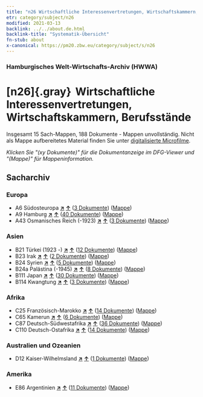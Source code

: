 ```yaml
---
title: "n26 Wirtschaftliche Interessenvertretungen, Wirtschaftskammern, Berufsstände"
etr: category/subject/n26
modified: 2021-03-13
backlink: ../../about.de.html
backlink-title: "Systematik-Übersicht"
fn-stub: about
x-canonical: https://pm20.zbw.eu/category/subject/s/n26
---
```


### Hamburgisches Welt-Wirtschafts-Archiv (HWWA)
# [n26]{.gray}&#8201; Wirtschaftliche Interessenvertretungen, Wirtschaftskammern, Berufsstände&#160; 




Insgesamt 15 Sach-Mappen, 188 Dokumente - Mappen unvollständig.
Nicht als Mappe aufbereitetes Material finden Sie unter [digitalisierte Microfilme](/film/h1_sh.de.html).

_Klicken Sie "(xy Dokumente)" für die Dokumentanzeige im DFG-Viewer und "(Mappe)" für Mappeninformation._

## Sacharchiv




### Europa

- A6 Südosteuropa [**&nearr;**](../../../geo/i/140900/about.de.html "Südosteuropa (alle Mappen)") [**&uarr;**](../../../geo/about.de.html#A6 "Ländersystematik") (<a href="https://pm20.zbw.eu/dfgview/sh/140900,145491" title="über: Südosteuropa : Wirtschaftliche Interessenvertretungen, Wirtschaftskammern, Berufsstände" target="_blank">3 Dokumente</a>) ([Mappe](../../../../folder/sh/1409xx/140900/1454xx/145491/about.de.html))
- A9 Hamburg [**&nearr;**](../../../geo/i/140905/about.de.html "Hamburg (alle Mappen)") [**&uarr;**](../../../geo/about.de.html#A9 "Ländersystematik") (<a href="https://pm20.zbw.eu/dfgview/sh/140905,145491" title="über: Hamburg : Wirtschaftliche Interessenvertretungen, Wirtschaftskammern, Berufsstände" target="_blank">40 Dokumente</a>) ([Mappe](../../../../folder/sh/1409xx/140905/1454xx/145491/about.de.html))
- A43 Osmanisches Reich (-1923) [**&nearr;**](../../../geo/i/141034/about.de.html "Osmanisches Reich (-1923) (alle Mappen)") [**&uarr;**](../../../geo/about.de.html#A43 "Ländersystematik") (<a href="https://pm20.zbw.eu/dfgview/sh/141034,145491" title="über: Osmanisches Reich (-1923) : Wirtschaftliche Interessenvertretungen, Wirtschaftskammern, Berufsstände" target="_blank">3 Dokumente</a>) ([Mappe](../../../../folder/sh/1410xx/141034/1454xx/145491/about.de.html))

### Asien

- B21 Türkei (1923 -) [**&nearr;**](../../../geo/i/141111/about.de.html "Türkei (1923 -) (alle Mappen)") [**&uarr;**](../../../geo/about.de.html#B21 "Ländersystematik") (<a href="https://pm20.zbw.eu/dfgview/sh/141111,145491" title="über: Türkei (1923 -) : Wirtschaftliche Interessenvertretungen, Wirtschaftskammern, Berufsstände" target="_blank">12 Dokumente</a>) ([Mappe](../../../../folder/sh/1411xx/141111/1454xx/145491/about.de.html))
- B23 Irak [**&nearr;**](../../../geo/i/141113/about.de.html "Irak (alle Mappen)") [**&uarr;**](../../../geo/about.de.html#B23 "Ländersystematik") (<a href="https://pm20.zbw.eu/dfgview/sh/141113,145491" title="über: Irak : Wirtschaftliche Interessenvertretungen, Wirtschaftskammern, Berufsstände" target="_blank">2 Dokumente</a>) ([Mappe](../../../../folder/sh/1411xx/141113/1454xx/145491/about.de.html))
- B24 Syrien [**&nearr;**](../../../geo/i/141114/about.de.html "Syrien (alle Mappen)") [**&uarr;**](../../../geo/about.de.html#B24 "Ländersystematik") (<a href="https://pm20.zbw.eu/dfgview/sh/141114,145491" title="über: Syrien : Wirtschaftliche Interessenvertretungen, Wirtschaftskammern, Berufsstände" target="_blank">5 Dokumente</a>) ([Mappe](../../../../folder/sh/1411xx/141114/1454xx/145491/about.de.html))
- B24a Palästina (-1945) [**&nearr;**](../../../geo/i/141115/about.de.html "Palästina (-1945) (alle Mappen)") [**&uarr;**](../../../geo/about.de.html#B24a "Ländersystematik") (<a href="https://pm20.zbw.eu/dfgview/sh/141115,145491" title="über: Palästina (-1945) : Wirtschaftliche Interessenvertretungen, Wirtschaftskammern, Berufsstände" target="_blank">8 Dokumente</a>) ([Mappe](../../../../folder/sh/1411xx/141115/1454xx/145491/about.de.html))
- B111 Japan [**&nearr;**](../../../geo/i/141272/about.de.html "Japan (alle Mappen)") [**&uarr;**](../../../geo/about.de.html#B111 "Ländersystematik") (<a href="https://pm20.zbw.eu/dfgview/sh/141272,145491" title="über: Japan : Wirtschaftliche Interessenvertretungen, Wirtschaftskammern, Berufsstände" target="_blank">30 Dokumente</a>) ([Mappe](../../../../folder/sh/1412xx/141272/1454xx/145491/about.de.html))
- B114 Kwangtung [**&nearr;**](../../../geo/i/141275/about.de.html "Kwangtung (alle Mappen)") [**&uarr;**](../../../geo/about.de.html#B114 "Ländersystematik") (<a href="https://pm20.zbw.eu/dfgview/sh/141275,145491" title="über: Kwangtung : Wirtschaftliche Interessenvertretungen, Wirtschaftskammern, Berufsstände" target="_blank">3 Dokumente</a>) ([Mappe](../../../../folder/sh/1412xx/141275/1454xx/145491/about.de.html))

### Afrika

- C25 Französisch-Marokko [**&nearr;**](../../../geo/i/141358/about.de.html "Französisch-Marokko (alle Mappen)") [**&uarr;**](../../../geo/about.de.html#C25 "Ländersystematik") (<a href="https://pm20.zbw.eu/dfgview/sh/141358,145491" title="über: Französisch-Marokko : Wirtschaftliche Interessenvertretungen, Wirtschaftskammern, Berufsstände" target="_blank">14 Dokumente</a>) ([Mappe](../../../../folder/sh/1413xx/141358/1454xx/145491/about.de.html))
- C65 Kamerun [**&nearr;**](../../../geo/i/141410/about.de.html "Kamerun (alle Mappen)") [**&uarr;**](../../../geo/about.de.html#C65 "Ländersystematik") (<a href="https://pm20.zbw.eu/dfgview/sh/141410,145491" title="über: Kamerun : Wirtschaftliche Interessenvertretungen, Wirtschaftskammern, Berufsstände" target="_blank">6 Dokumente</a>) ([Mappe](../../../../folder/sh/1414xx/141410/1454xx/145491/about.de.html))
- C87 Deutsch-Südwestafrika [**&nearr;**](../../../geo/i/141450/about.de.html "Deutsch-Südwestafrika (alle Mappen)") [**&uarr;**](../../../geo/about.de.html#C87 "Ländersystematik") (<a href="https://pm20.zbw.eu/dfgview/sh/141450,145491" title="über: Deutsch-Südwestafrika : Wirtschaftliche Interessenvertretungen, Wirtschaftskammern, Berufsstände" target="_blank">36 Dokumente</a>) ([Mappe](../../../../folder/sh/1414xx/141450/1454xx/145491/about.de.html))
- C110 Deutsch-Ostafrika [**&nearr;**](../../../geo/i/141471/about.de.html "Deutsch-Ostafrika (alle Mappen)") [**&uarr;**](../../../geo/about.de.html#C110 "Ländersystematik") (<a href="https://pm20.zbw.eu/dfgview/sh/141471,145491" title="über: Deutsch-Ostafrika : Wirtschaftliche Interessenvertretungen, Wirtschaftskammern, Berufsstände" target="_blank">14 Dokumente</a>) ([Mappe](../../../../folder/sh/1414xx/141471/1454xx/145491/about.de.html))

### Australien und Ozeanien

- D12 Kaiser-Wilhelmsland [**&nearr;**](../../../geo/i/141612/about.de.html "Kaiser-Wilhelmsland (alle Mappen)") [**&uarr;**](../../../geo/about.de.html#D12 "Ländersystematik") (<a href="https://pm20.zbw.eu/dfgview/sh/141612,145491" title="über: Kaiser-Wilhelmsland : Wirtschaftliche Interessenvertretungen, Wirtschaftskammern, Berufsstände" target="_blank">1 Dokumente</a>) ([Mappe](../../../../folder/sh/1416xx/141612/1454xx/145491/about.de.html))

### Amerika

- E86 Argentinien [**&nearr;**](../../../geo/i/141692/about.de.html "Argentinien (alle Mappen)") [**&uarr;**](../../../geo/about.de.html#E86 "Ländersystematik") (<a href="https://pm20.zbw.eu/dfgview/sh/141692,145491" title="über: Argentinien : Wirtschaftliche Interessenvertretungen, Wirtschaftskammern, Berufsstände" target="_blank">11 Dokumente</a>) ([Mappe](../../../../folder/sh/1416xx/141692/1454xx/145491/about.de.html))


